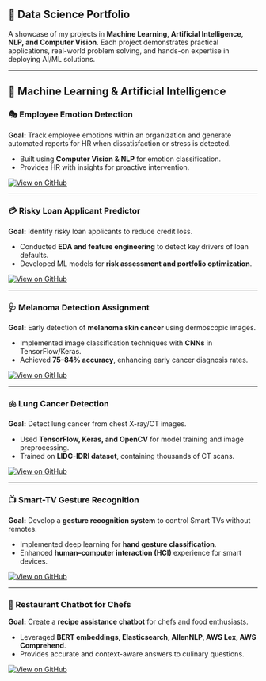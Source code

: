 ## 🚀 Data Science Portfolio  

A showcase of my projects in **Machine Learning, Artificial Intelligence, NLP, and Computer Vision**. Each project demonstrates practical applications, real-world problem solving, and hands-on expertise in deploying AI/ML solutions.  

---

## 🤖 Machine Learning & Artificial Intelligence  

### 🎭 Employee Emotion Detection  
**Goal:** Track employee emotions within an organization and generate automated reports for HR when dissatisfaction or stress is detected.  
- Built using **Computer Vision & NLP** for emotion classification.  
- Provides HR with insights for proactive intervention.  

[![View on GitHub](https://img.shields.io/badge/GitHub-View_on_GitHub-blue?logo=github)](https://github.com/Prasun0512/Employee_Emotion_Detection.git)

---

### 💳 Risky Loan Applicant Predictor  
**Goal:** Identify risky loan applicants to reduce credit loss.  
- Conducted **EDA and feature engineering** to detect key drivers of loan defaults.  
- Developed ML models for **risk assessment and portfolio optimization**.  

[![View on GitHub](https://img.shields.io/badge/GitHub-View_on_GitHub-blue?logo=github)](https://github.com/Prasun0512/LendingClubCaseStudy)

---

### 🩺 Melanoma Detection Assignment  
**Goal:** Early detection of **melanoma skin cancer** using dermoscopic images.  
- Implemented image classification techniques with **CNNs** in TensorFlow/Keras.  
- Achieved **75–84% accuracy**, enhancing early cancer diagnosis rates.  

[![View on GitHub](https://img.shields.io/badge/GitHub-View_on_GitHub-blue?logo=github)](https://github.com/Prasun0512/Melanoma-Detection-Assignment)

---

### 🫁 Lung Cancer Detection  
**Goal:** Detect lung cancer from chest X-ray/CT images.  
- Used **TensorFlow, Keras, and OpenCV** for model training and image preprocessing.  
- Trained on **LIDC-IDRI dataset**, containing thousands of CT scans.  

[![View on GitHub](https://img.shields.io/badge/GitHub-View_on_GitHub-blue?logo=github)](https://github.com/Prasun0512/-Lung-Cancer-Detection/)

---

### 📺 Smart-TV Gesture Recognition  
**Goal:** Develop a **gesture recognition system** to control Smart TVs without remotes.  
- Implemented deep learning for **hand gesture classification**.  
- Enhanced **human–computer interaction (HCI)** experience for smart devices.  

[![View on GitHub](https://img.shields.io/badge/GitHub-View_on_GitHub-blue?logo=github)](https://github.com/Prasun0512/Neural-Networks-Project---Gesture-Recognition)

---

### 🍳 Restaurant Chatbot for Chefs  
**Goal:** Create a **recipe assistance chatbot** for chefs and food enthusiasts.  
- Leveraged **BERT embeddings, Elasticsearch, AllenNLP, AWS Lex, AWS Comprehend**.  
- Provides accurate and context-aware answers to culinary questions.  

[![View on GitHub](https://img.shields.io/badge/GitHub-View_on_GitHub-blue?logo=github)](https://github.com/Prasun0512/ResturantChatbot)
